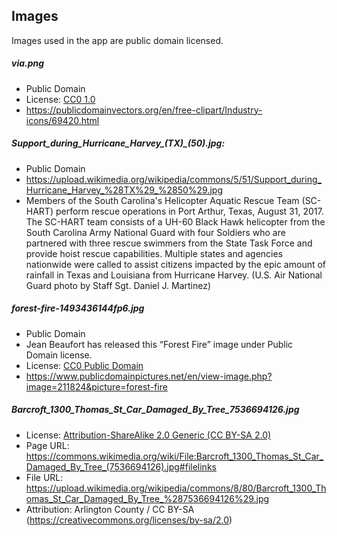 ## Images

Images used in the app are public domain licensed.

##### via.png

* Public Domain
* License: [CC0 1.0](https://creativecommons.org/publicdomain/zero/1.0/deed.en)
* https://publicdomainvectors.org/en/free-clipart/Industry-icons/69420.html

##### Support_during_Hurricane_Harvey_(TX)_(50).jpg:

* Public Domain
* https://upload.wikimedia.org/wikipedia/commons/5/51/Support_during_Hurricane_Harvey_%28TX%29_%2850%29.jpg
* Members of the South Carolina's Helicopter Aquatic Rescue Team (SC-HART) perform rescue operations in Port Arthur, Texas, August 31, 2017. The SC-HART team consists of a UH-60 Black Hawk helicopter from the South Carolina Army National Guard with four Soldiers who are partnered with three rescue swimmers from the State Task Force and provide hoist rescue capabilities. Multiple states and agencies nationwide were called to assist citizens impacted by the epic amount of rainfall in Texas and Louisiana from Hurricane Harvey. (U.S. Air National Guard photo by Staff Sgt. Daniel J. Martinez)
  
##### forest-fire-1493436144fp6.jpg
* Public Domain
* Jean Beaufort has released this “Forest Fire” image under Public Domain license.
* License: [CC0 Public Domain](https://creativecommons.org/publicdomain/zero/1.0/)
* https://www.publicdomainpictures.net/en/view-image.php?image=211824&picture=forest-fire

##### Barcroft_1300_Thomas_St_Car_Damaged_By_Tree_7536694126.jpg

* License: [Attribution-ShareAlike 2.0 Generic (CC BY-SA 2.0)](https://creativecommons.org/licenses/by-sa/2.0/deed.en)
* Page URL: https://commons.wikimedia.org/wiki/File:Barcroft_1300_Thomas_St_Car_Damaged_By_Tree_(7536694126).jpg#filelinks
* File URL: https://upload.wikimedia.org/wikipedia/commons/8/80/Barcroft_1300_Thomas_St_Car_Damaged_By_Tree_%287536694126%29.jpg
* Attribution: Arlington County / CC BY-SA (https://creativecommons.org/licenses/by-sa/2.0)